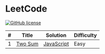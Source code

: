 # LeetCode
[![GitHub license](https://img.shields.io/github/license/mashape/apistatus.svg)](https://github.com/willpan112/Leetcode/blob/master/LICENSE)

| # | Title | Solution | Difficulty |
|---| ----- | -------- | ---------- |
|1|[Two Sum](https://oj.leetcode.com/problems/two-sum/)| [JavaScript](./solutions/twoSum.js)|Easy|
